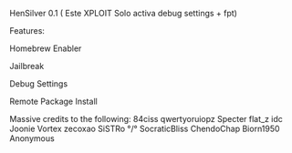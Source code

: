 HenSilver 0.1 ( Este XPLOIT Solo activa debug settings + fpt)

Features:

Homebrew Enabler

Jailbreak

Debug Settings

Remote Package Install

Massive credits to the following:
84ciss
qwertyoruiopz
Specter
flat_z
idc
Joonie
Vortex
zecoxao
SiSTRo °/°
SocraticBliss
ChendoChap
Biorn1950
Anonymous



